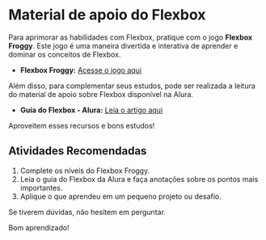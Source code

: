 # Material de apoio do Flexbox

Para aprimorar as habilidades com Flexbox, pratique com o jogo **Flexbox Froggy**. Este jogo é uma maneira divertida e interativa de aprender e dominar os conceitos de Flexbox.

- **Flexbox Froggy:** [Acesse o jogo aqui](https://flexboxfroggy.com)

Além disso, para complementar seus estudos, pode ser realizada a leitura do material de apoio sobre Flexbox disponível na Alura.

- **Guia do Flexbox - Alura:** [Leia o artigo aqui](https://www.alura.com.br/artigos/css-guia-do-flexbox)

Aproveitem esses recursos e bons estudos!

## Atividades Recomendadas

1. Complete os níveis do Flexbox Froggy.
2. Leia o guia do Flexbox da Alura e faça anotações sobre os pontos mais importantes.
3. Aplique o que aprendeu em um pequeno projeto ou desafio.

Se tiverem dúvidas, não hesitem em perguntar.

Bom aprendizado!
